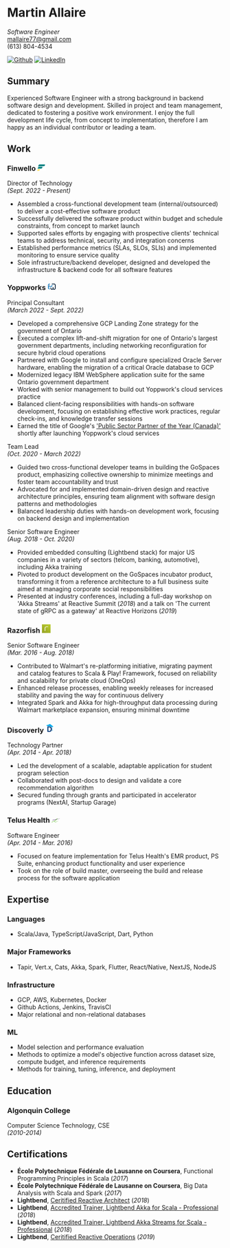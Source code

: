 # Martin Allaire
*Software Engineer* \
mallaire77@gmail.com \
(613) 804-4534

[![Github](https://img.shields.io/badge/github-%23121011.svg?style=for-the-badge&logo=github&logoColor=white)](https://github.com/mallaire77)
[![LinkedIn](https://img.shields.io/badge/linkedin-%230077B5.svg?style=for-the-badge&logo=linkedin&logoColor=white)](https://www.linkedin.com/in/mallaire77/)

## Summary
Experienced Software Engineer with a strong background in backend software design and development. Skilled in project and team management, dedicated to fostering a positive work environment. I enjoy the full development life cycle, from concept to implementation, therefore I am happy as an individual contributor or leading a team.

## Work
### Finwello <img src="https://github.com/mallaire77/me/blob/main/finwello.png?raw=true" alt="profile" width="20"/>
Director of Technology\
*(Sept. 2022 - Present)*

- Assembled a cross-functional development team (internal/outsourced) to deliver a cost-effective software product
- Successfully delivered the software product within budget and schedule constraints, from concept to market launch
- Supported sales efforts by engaging with prospective clients' technical teams to address technical, security, and integration concerns
- Established performance metrics (SLAs, SLOs, SLIs) and implemented monitoring to ensure service quality
- Sole infrastructure/backend developer, designed and developed the infrastructure & backend code for all software features

### Yoppworks  <img src="https://github.com/mallaire77/me/blob/main/yoppworks.png?raw=true" alt="profile" width="20"/>
Principal Consultant\
*(March 2022 - Sept. 2022)*

- Developed a comprehensive GCP Landing Zone strategy for the government of Ontario
- Executed a complex lift-and-shift migration for one of Ontario's largest government departments, including networking reconfiguration for secure hybrid cloud operations
- Partnered with Google to install and configure specialized Oracle Server hardware, enabling the migration of a critical Oracle database to GCP
- Modernized legacy IBM WebSphere application suite for the same Ontario government department
- Worked with senior management to build out Yoppwork's cloud services practice
- Balanced client-facing responsibilities with hands-on software development, focusing on establishing effective work practices, regular check-ins, and knowledge transfer sessions
- Earned the title of Google's ['Public Sector Partner of the Year (Canada)'](https://improving.com/thoughts/yoppworks-named-the-2023-google-cloud-public-sector-partner-of-the-year) shortly after launching Yoppwork's cloud services

Team Lead\
*(Oct. 2020 - March 2022)*

- Guided two cross-functional developer teams in building the GoSpaces product, emphasizing collective ownership to minimize meetings and foster team accountability and trust
- Advocated for and implemented domain-driven design and reactive architecture principles, ensuring team alignment with software design patterns and methodologies
- Balanced leadership duties with hands-on development work, focusing on backend design and implementation

Senior Software Engineer\
*(Aug. 2018 - Oct. 2020)*

- Provided embedded consulting (Lightbend stack) for major US companies in a variety of sectors (telcom, banking, automotive), including Akka training
- Pivoted to product development on the GoSpaces incubator product, transforming it from a reference architecture to a full business suite aimed at managing corporate social responsibilities
- Presented at industry conferences, including a full-day workshop on 'Akka Streams' at Reactive Summit (*2018*) and a talk on 'The current state of gRPC as a gateway' at Reactive Horizons (*2019*)

### Razorfish <img src="https://github.com/mallaire77/me/blob/main/razorfish.png?raw=true" alt="profile" width="20"/>
Senior Software Engineer\
*(Mar. 2016 - Aug. 2018)*

- Contributed to Walmart's re-platforming initiative, migrating payment and catalog features to Scala & Play! Framework, focused on reliability and scalability for private cloud (OneOps)
- Enhanced release processes, enabling weekly releases for increased stability and paving the way for continuous delivery
- Integrated Spark and Akka for high-throughput data processing during Walmart marketplace expansion, ensuring minimal downtime

### Discoverly <img src="https://github.com/mallaire77/me/blob/main/discoverly.png?raw=true" alt="profile" width="20"/>
Technology Partner\
*(Apr. 2014 - Apr. 2018)*

- Led the development of a scalable, adaptable application for student program selection
- Collaborated with post-docs to design and validate a core recommendation algorithm
- Secured funding through grants and participated in accelerator programs (NextAI, Startup Garage)

### Telus Health <img src="https://github.com/mallaire77/me/blob/main/telus.png?raw=true" alt="profile" width="20"/>
Software Engineer\
*(Apr. 2014 - Mar. 2016)*

- Focused on feature implementation for Telus Health's EMR product, PS Suite, enhancing product functionality and user experience
- Took on the role of build master, overseeing the build and release process for the software application

## Expertise
### Languages
- Scala/Java, TypeScript/JavaScript, Dart, Python

### Major Frameworks
- Tapir, Vert.x, Cats, Akka, Spark, Flutter, React/Native, NextJS, NodeJS

### Infrastructure
- GCP, AWS, Kubernetes, Docker
- Github Actions, Jenkins, TravisCI
- Major relational and non-relational databases

### ML
- Model selection and performance evaluation
- Methods to optimize a model's objective function across dataset size, compute budget, and inference requirements
- Methods for training, tuning, inference, and deployment

## Education
### Algonquin College
Computer Science Technology, CSE\
*(2010-2014)*

## Certifications
- **École Polytechnique Fédérale de Lausanne on Coursera**, Functional Programming Principles in Scala (*2017*)
- **École Polytechnique Fédérale de Lausanne on Coursera**, Big Data Analysis with Scala and Spark (*2017*)
- **Lightbend**, [Ceritified Reactive Architect](https://drive.google.com/file/d/1UGKEGgl72saxOaSJzS1pk9q26vCk9kA9/view) (*2018*)
- **Lightbend**, [Accredited Trainer, Lightbend Akka for Scala - Professional](https://drive.google.com/file/d/1U9VPr-ouuZ6wSBzdoNQXAxp15dbj3VxJ/view) (*2018*)
- **Lightbend**, [Accredited Trainer, Lightbend Akka Streams for Scala - Professional](https://drive.google.com/file/d/1UDHpSjELPFSg0758yzOr0DmvLBR46IZE/view) (*2018*)
- **Lightbend**, [Ceritified Reactive Operations](https://drive.google.com/file/d/1U0_MYDQK2tkVmTz8IY4vgT68Y0mltoF4/view) (*2019*)